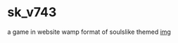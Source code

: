 # sk_v743
a game in website wamp format of soulslike themed
[img](https://i.ibb.co/5v0TySf/desenho.gif)
